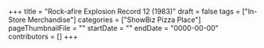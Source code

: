 +++
title = "Rock-afire Explosion Record 12 (1983)"
draft = false
tags = ["In-Store Merchandise"]
categories = ["ShowBiz Pizza Place"]
pageThumbnailFile = ""
startDate = ""
endDate = "0000-00-00"
contributors = []
+++
